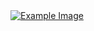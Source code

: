 <!DOCTYPE html>
<html lang="en">
<head>
    <meta charset="UTF-8">
    <title>Image Link Example</title>
    <link rel="stylesheet" href="styles.css"> <!-- External CSS -->
</head>
<body>
    <a href="https://example.com" target="_blank" class="image-link">
        <img src="https://via.placeholder.com/300x200" alt="Example Image">
    </a>
</body>
</html>
